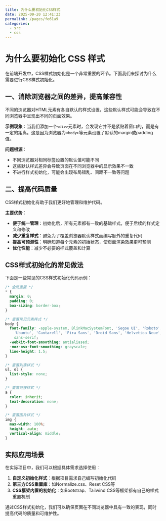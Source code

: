 ```yaml
---
title: 为什么要初始化CSS样式
date: 2025-09-20 12:41:23
permalink: /pages/fe61a9
categories:
  - src
  - css
---
```

# 为什么要初始化 CSS 样式

在前端开发中，CSS样式初始化是一个非常重要的环节。下面我们来探讨为什么需要进行CSS样式初始化。

## 一、消除浏览器之间的差异，提高兼容性

不同的浏览器对HTML元素有各自默认的样式设置，这些默认样式可能会导致在不同浏览器中呈现出不同的页面效果。

**示例现象**：当我们添加一个`<div>`元素时，会发现它并不是紧贴着窗口的，而是有一定的距离。这是因为浏览器为`<body>`等元素设置了默认的margin或padding值。

**问题根源**：
- 不同浏览器对相同标签设置的默认值可能不同
- 这些默认样式差异会导致页面在不同浏览器中的显示效果不一致
- 不进行样式初始化，可能会出现布局错乱、间距不一致等问题

## 二、提高代码质量

CSS样式初始化有助于我们更好地管理和维护代码。

**主要优势**：
- **便于统一管理**：初始化后，所有元素都有一致的基础样式，便于后续的样式定义和修改
- **减少重复样式**：避免为了覆盖浏览器默认样式而编写额外的重复代码
- **提高可预测性**：明确知道每个元素的初始状态，使页面渲染效果更可预测
- **优化性能**：减少不必要的样式覆盖和计算

## CSS样式初始化的常见做法

下面是一些常见的CSS样式初始化代码示例：

```css
/* 全局重置 */
* {
  margin: 0;
  padding: 0;
  box-sizing: border-box;
}

/* 重置常见元素样式 */
body {
  font-family: -apple-system, BlinkMacSystemFont, 'Segoe UI', 'Roboto', 'Oxygen',
    'Ubuntu', 'Cantarell', 'Fira Sans', 'Droid Sans', 'Helvetica Neue',
    sans-serif;
  -webkit-font-smoothing: antialiased;
  -moz-osx-font-smoothing: grayscale;
  line-height: 1.5;
}

/* 重置列表样式 */
ul, ol {
  list-style: none;
}

/* 重置链接样式 */
a {
  color: inherit;
  text-decoration: none;
}

/* 重置图片样式 */
img {
  max-width: 100%;
  height: auto;
  vertical-align: middle;
}
```
## 实际应用场景

在实际项目中，我们可以根据具体需求选择使用：

1. **自定义初始化样式**：根据项目需求自己编写初始化代码
2. **第三方CSS重置库**：如Normalize.css、Reset CSS等
3. **CSS框架内置的初始化**：如Bootstrap、Tailwind CSS等框架都有自己的样式重置机制

通过CSS样式初始化，我们可以确保页面在不同浏览器中具有一致的表现，同时提高代码的质量和可维护性。
